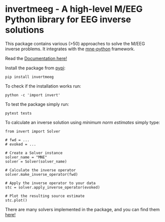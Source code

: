 # **invertmeeg** - A high-level M/EEG Python library for EEG inverse solutions

This package contains various (>50) approaches to solve the M/EEG inverse
problems. It integrates with the [mne-python](https://mne.tools) framework.

Read the [Documentation here!](https://lukethehecker.github.io/invert/)

Install the package from [pypi](https://pypi.org/project/invertmeeg/):

```
pip install invertmeeg
```

To check if the installation works run:

```
python -c 'import invert'
```

To test the package simply run:

```
pytest tests
```

To calculate an inverse solution using *minimum norm estimates* simply type:

```
from invert import Solver

# fwd = ...
# evoked = ...

# Create a Solver instance
solver_name = "MNE"
solver = Solver(solver_name)

# Calculate the inverse operator
solver.make_inverse_operator(fwd)

# Apply the inverse operator to your data
stc = solver.apply_inverse_operator(evoked)

# Plot the resulting source estimate
stc.plot()
```

There are many solvers implemented in the package, and you can find them
[here!](https://lukethehecker.github.io/invert/content/solvers.html)
